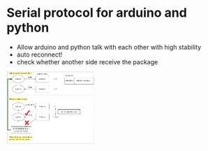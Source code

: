 # Serial protocol for arduino and python
- Allow arduino and python talk with each other with high stability
- auto reconnect!
- check whether  another side receive the package
<img src="ardu_py%20protocal.png" width="200" /> 
